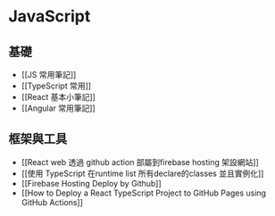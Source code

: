 # JavaScript

## 基礎
- [[JS 常用筆記]]
- [[TypeScript 常用]]
- [[React 基本小筆記]]
- [[Angular 常用筆記]]

## 框架與工具
- [[React web 透過 github action 部屬到firebase hosting 架設網站]]
- [[使用 TypeScript 在runtime list 所有declare的classes 並且實例化]]
- [[Firebase Hosting Deploy by Github]]
- [[How to Deploy a React TypeScript Project to GitHub Pages using GitHub Actions]] 